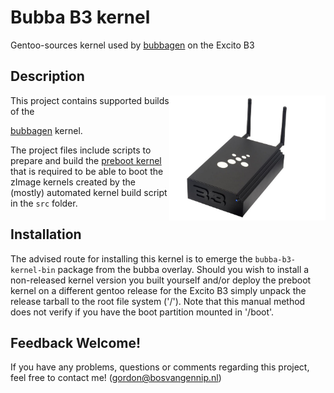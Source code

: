 # Bubba B3 kernel

Gentoo-sources kernel used by [bubbagen](https://github.com/gordonb3/bubbagen) on the Excito B3

## Description

<img src="https://raw.githubusercontent.com/gordonb3/cache/master/Bubba/Excito-B3.jpg" alt="Excito B3" width="250px" align="right"/>
This project contains supported builds of the

[bubbagen](https://github.com/gordonb3/bubbagen) kernel.

The project files include scripts to prepare and build the [preboot kernel](https://github.com/gordonb3/bubba-b3-kernel/releases/tag/4.9.49-pre) that is required to be able to boot the zImage kernels created by the (mostly) automated kernel build script in the `src` folder.

## Installation

The advised route for installing this kernel is to emerge the `bubba-b3-kernel-bin` package from the bubba overlay. Should you wish to install a non-released kernel version you built yourself and/or deploy the preboot kernel on a different gentoo release for the Excito B3 simply unpack the release tarball to the root file system ('/'). Note that this manual method does not verify if you have the boot partition mounted in '/boot'.



## Feedback Welcome!

If you have any problems, questions or comments regarding this project, feel free to contact me! (gordon@bosvangennip.nl)

